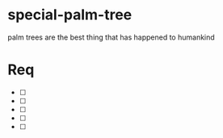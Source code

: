 # special-palm-tree
palm trees are the best thing that has happened to humankind
# Req
- [ ]
- [ ]
- [ ]
- [ ]
- [ ]
